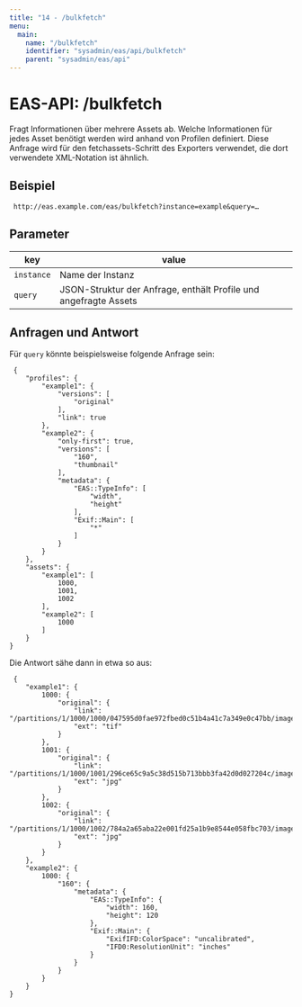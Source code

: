 ```yaml
---
title: "14 - /bulkfetch"
menu:
  main:
    name: "/bulkfetch"
    identifier: "sysadmin/eas/api/bulkfetch"
    parent: "sysadmin/eas/api"
---
```

#  EAS-API: /bulkfetch

Fragt Informationen über mehrere Assets ab. Welche Informationen für jedes Asset benötigt werden wird anhand von Profilen definiert. Diese Anfrage wird für den fetchassets-Schritt des Exporters verwendet, die dort verwendete XML-Notation ist ähnlich.

##  Beispiel

~~~
 http://eas.example.com/eas/bulkfetch?instance=example&query=…
~~~


##  Parameter


|key|value|
|---|---|
|`instance`          |Name der Instanz|
|`query`             |JSON-Struktur der Anfrage, enthält Profile und angefragte Assets|

##  Anfragen und Antwort

Für `query` könnte beispielsweise folgende Anfrage sein:

~~~
 {
    "profiles": {
        "example1": {
            "versions": [
                "original"
            ],
            "link": true
        },
        "example2": {
            "only-first": true,
            "versions": [
                "160",
                "thumbnail"
            ],
            "metadata": {
                "EAS::TypeInfo": [
                    "width",
                    "height"
                ],
                "Exif::Main": [
                    "*"
                ]
            }
        }
    },
    "assets": {
        "example1": [
            1000,
            1001,
            1002
        ],
        "example2": [
            1000
        ]
    }
}
~~~

Die Antwort sähe dann in etwa so aus:

~~~
 {
    "example1": {
        1000: {
            "original": {
                "link": "/partitions/1/1000/1000/047595d0fae972fbed0c51b4a41c7a349e0c47bb/image/tiff",
                "ext": "tif"
            }
        },
        1001: {
            "original": {
                "link": "/partitions/1/1000/1001/296ce65c9a5c38d515b713bbb3fa42d0d027204c/image/jpeg",
                "ext": "jpg"
            }
        },
        1002: {
            "original": {
                "link": "/partitions/1/1000/1002/784a2a65aba22e001fd25a1b9e8544e058fbc703/image/jpeg",
                "ext": "jpg"
            }
        }
    },
    "example2": {
        1000: {
            "160": {
                "metadata": {
                    "EAS::TypeInfo": {
                        "width": 160,
                        "height": 120
                    },
                    "Exif::Main": {
                        "ExifIFD:ColorSpace": "uncalibrated",
                        "IFD0:ResolutionUnit": "inches"
                    }
                }
            }
        }
    }
}
~~~
